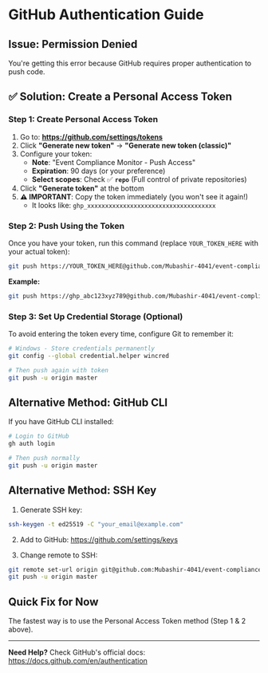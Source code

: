 # GitHub Authentication Guide

## Issue: Permission Denied

You're getting this error because GitHub requires proper authentication to push code.

## ✅ Solution: Create a Personal Access Token

### Step 1: Create Personal Access Token

1. Go to: **https://github.com/settings/tokens**
2. Click **"Generate new token"** → **"Generate new token (classic)"**
3. Configure your token:
   - **Note**: "Event Compliance Monitor - Push Access"
   - **Expiration**: 90 days (or your preference)
   - **Select scopes**: Check ✅ **`repo`** (Full control of private repositories)
4. Click **"Generate token"** at the bottom
5. **⚠️ IMPORTANT**: Copy the token immediately (you won't see it again!)
   - It looks like: `ghp_xxxxxxxxxxxxxxxxxxxxxxxxxxxxxxxxxxxx`

### Step 2: Push Using the Token

Once you have your token, run this command (replace `YOUR_TOKEN_HERE` with your actual token):

```bash
git push https://YOUR_TOKEN_HERE@github.com/Mubashir-4041/event-compliance-monitor.git master
```

**Example:**
```bash
git push https://ghp_abc123xyz789@github.com/Mubashir-4041/event-compliance-monitor.git master
```

### Step 3: Set Up Credential Storage (Optional)

To avoid entering the token every time, configure Git to remember it:

```bash
# Windows - Store credentials permanently
git config --global credential.helper wincred

# Then push again with token
git push -u origin master
```

## Alternative Method: GitHub CLI

If you have GitHub CLI installed:

```bash
# Login to GitHub
gh auth login

# Then push normally
git push -u origin master
```

## Alternative Method: SSH Key

1. Generate SSH key:
```bash
ssh-keygen -t ed25519 -C "your_email@example.com"
```

2. Add to GitHub: https://github.com/settings/keys

3. Change remote to SSH:
```bash
git remote set-url origin git@github.com:Mubashir-4041/event-compliance-monitor.git
git push -u origin master
```

## Quick Fix for Now

The fastest way is to use the Personal Access Token method (Step 1 & 2 above).

---

**Need Help?** Check GitHub's official docs: https://docs.github.com/en/authentication

